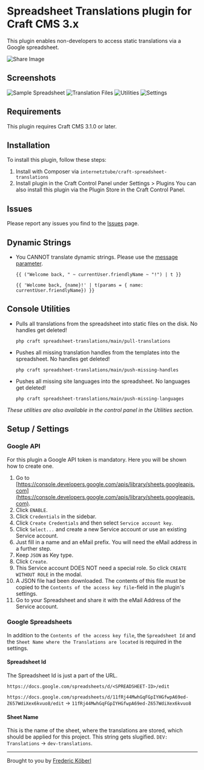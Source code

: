 # Spreadsheet Translations plugin for Craft CMS 3.x

This plugin enables non-developers to access static translations via a Google spreadsheet.

![Share Image](screenshots/share.png)

## Screenshots
![Sample Spreadsheet](screenshots/spreadsheet.png)
![Translation Files](screenshots/translation-files.png)
![Utilities](screenshots/utilities.png)
![Settings](screenshots/settings.png)


## Requirements
This plugin requires Craft CMS 3.1.0 or later.

## Installation
To install this plugin, follow these steps:

1. Install with Composer via `internetztube/craft-spreadsheet-translations`
2. Install plugin in the Craft Control Panel under Settings > Plugins
You can also install this plugin via the Plugin Store in the Craft Control Panel.

## Issues
Please report any issues you find to the [Issues](https://github.com/internetztube/craft-spreadsheet-translations/issues) page.

## Dynamic Strings
* You CANNOT translate dynamic strings. Please use the [message parameter](https://docs.craftcms.com/v3/static-translations.html#provide-the-translations). 
    ```
    {{ ("Welcome back, " ~ currentUser.friendlyName ~ "!") | t }}
    ```
    ```
    {{ 'Welcome back, {name}!' | t(params = { name: currentUser.friendlyName}) }}
    ```
    
## Console Utilities
* Pulls all translations from the spreadsheet into static files on the disk. No handles get deleted!
    ```
    php craft spreadsheet-translations/main/pull-translations
    ```
* Pushes all missing translation handles from the templates into the spreadsheet. No handles get deleted!
    ```
    php craft spreadsheet-translations/main/push-missing-handles
    ```
* Pushes all missing site languages into the spreadsheet. No languages get deleted!
    ```
    php craft spreadsheet-translations/main/push-missing-languages
    ```

_These utilities are also available in the control panel in the Utilities section._

## Setup / Settings

### Google API
For this plugin a Google API token is mandatory. Here you will be shown how to create one.

1. Go to [https://console.developers.google.com/apis/library/sheets.googleapis.com](https://console.developers.google.com/apis/library/sheets.googleapis.com).
2. Click `ENABLE`.
3. Click `Credentials` in the sidebar.
4. Click `Create Credentials` and then select `Service account key`.
5. Click `Select...` and create a new Service account _or_ use an existing Service account.
6. Just fill in a name and an eMail prefix. You will need the eMail address in a further step.  
7. Keep `JSON` as Key type.
8. Click `Create`.
9. This Service account DOES NOT need a special role. So click `CREATE WITHOUT ROLE` in the modal.
10. A JSON file had been downloaded. The contents of this file must be copied to the `Contents of the access key file`-field in the plugin's settings.
11. Go to your Spreadsheet and share it with the eMail Address of the Service account.

### Google Spreadsheets

In addition to the `Contents of the access key file`, the `Spreadsheet Id` and the `Sheet Name where the Translations are located` is required in the settings.

#### Spreadsheet Id
The Spreadsheet Id is just a part of the URL. 
```
https://docs.google.com/spreadsheets/d/<SPREADSHEET-ID>/edit
```

`https://docs.google.com/spreadsheets/d/11fRj44MwhGqFGpIYHGfwpA69ed-Z657WdiXex6kvuo8/edit` -> `11fRj44MwhGqFGpIYHGfwpA69ed-Z657WdiXex6kvuo8`

#### Sheet Name
This is the name of the sheet, where the translations are stored, which should be applied for this project. This string gets slugified. `DEV: Translations` -> `dev-translations`.

---
Brought to you by [Frederic Köberl](https://github.com/internetztube)
